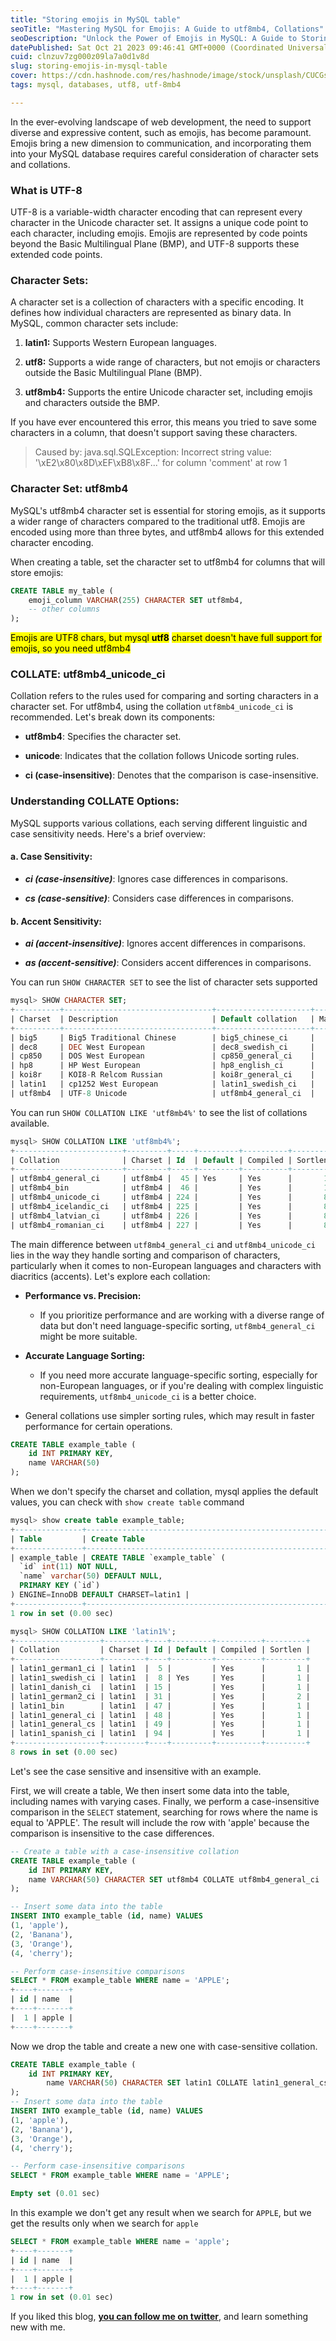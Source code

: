 ```yaml
---
title: "Storing emojis in MySQL table"
seoTitle: "Mastering MySQL for Emojis: A Guide to utf8mb4, Collations"
seoDescription: "Unlock the Power of Emojis in MySQL: A Guide to Storing and Retrieving Emotive Characters. Dive into the intricacies of character sets and collations"
datePublished: Sat Oct 21 2023 09:46:41 GMT+0000 (Coordinated Universal Time)
cuid: clnzuv7zg000z09la7a0d1v8d
slug: storing-emojis-in-mysql-table
cover: https://cdn.hashnode.com/res/hashnode/image/stock/unsplash/CUCGsuAyufc/upload/dc2dfd78930fa67811961d5b85b01663.jpeg
tags: mysql, databases, utf8, utf-8mb4

---
```


In the ever-evolving landscape of web development, the need to support diverse and expressive content, such as emojis, has become paramount. Emojis bring a new dimension to communication, and incorporating them into your MySQL database requires careful consideration of character sets and collations.

### What is UTF-8

UTF-8 is a variable-width character encoding that can represent every character in the Unicode character set. It assigns a unique code point to each character, including emojis. Emojis are represented by code points beyond the Basic Multilingual Plane (BMP), and UTF-8 supports these extended code points.

### **Character Sets:**

A character set is a collection of characters with a specific encoding. It defines how individual characters are represented as binary data. In MySQL, common character sets include:

1. **latin1:** Supports Western European languages.
    
2. **utf8:** Supports a wide range of characters, but not emojis or characters outside the Basic Multilingual Plane (BMP).
    
3. **utf8mb4:** Supports the entire Unicode character set, including emojis and characters outside the BMP.
    

If you have ever encountered this error, this means you tried to save some characters in a column, that doesn't support saving these characters.

> Caused by: java.sql.SQLException: Incorrect string value: '\\xE2\\x80\\x8D\\xEF\\xB8\\x8F...' for column 'comment' at row 1

### Character Set: utf8mb4

MySQL's utf8mb4 character set is essential for storing emojis, as it supports a wider range of characters compared to the traditional utf8. Emojis are encoded using more than three bytes, and utf8mb4 allows for this extended character encoding.

When creating a table, set the character set to utf8mb4 for columns that will store emojis:

```sql
CREATE TABLE my_table (
    emoji_column VARCHAR(255) CHARACTER SET utf8mb4,
    -- other columns
);
```

<mark>Emojis are UTF8 chars, but mysql </mark> **<mark>utf8</mark>** <mark> charset doesn't have full support for emojis, so you need utf8mb4</mark>

### COLLATE: utf8mb4\_unicode\_ci

Collation refers to the rules used for comparing and sorting characters in a character set. For utf8mb4, using the collation `utf8mb4_unicode_ci` is recommended. Let's break down its components:

* **utf8mb4**: Specifies the character set.
    
* **unicode**: Indicates that the collation follows Unicode sorting rules.
    
* **ci (case-insensitive)**: Denotes that the comparison is case-insensitive.
    

### **Understanding COLLATE Options:**

MySQL supports various collations, each serving different linguistic and case sensitivity needs. Here's a brief overview:

#### a. Case Sensitivity:

* ***ci (case-insensitive)***: Ignores case differences in comparisons.
    
* ***cs (case-sensitive)***: Considers case differences in comparisons.
    

#### b. Accent Sensitivity:

* ***ai (accent-insensitive)***: Ignores accent differences in comparisons.
    
* ***as (accent-sensitive)***: Considers accent differences in comparisons.
    

You can run `SHOW CHARACTER SET` to see the list of character sets supported

```sql
mysql> SHOW CHARACTER SET;
+----------+---------------------------------+---------------------+--------+
| Charset  | Description                     | Default collation   | Maxlen |
+----------+---------------------------------+---------------------+--------+
| big5     | Big5 Traditional Chinese        | big5_chinese_ci     |      2 |
| dec8     | DEC West European               | dec8_swedish_ci     |      1 |
| cp850    | DOS West European               | cp850_general_ci    |      1 |
| hp8      | HP West European                | hp8_english_ci      |      1 |
| koi8r    | KOI8-R Relcom Russian           | koi8r_general_ci    |      1 |
| latin1   | cp1252 West European            | latin1_swedish_ci   |      1 |
| utf8mb4  | UTF-8 Unicode                   | utf8mb4_general_ci  |      4 |
```

You can run `SHOW COLLATION LIKE 'utf8mb4%'` to see the list of collations available.

```sql
mysql> SHOW COLLATION LIKE 'utf8mb4%';
+------------------------+---------+-----+---------+----------+---------+
| Collation              | Charset | Id  | Default | Compiled | Sortlen |
+------------------------+---------+-----+---------+----------+---------+
| utf8mb4_general_ci     | utf8mb4 |  45 | Yes     | Yes      |       1 |
| utf8mb4_bin            | utf8mb4 |  46 |         | Yes      |       1 |
| utf8mb4_unicode_ci     | utf8mb4 | 224 |         | Yes      |       8 |
| utf8mb4_icelandic_ci   | utf8mb4 | 225 |         | Yes      |       8 |
| utf8mb4_latvian_ci     | utf8mb4 | 226 |         | Yes      |       8 |
| utf8mb4_romanian_ci    | utf8mb4 | 227 |         | Yes      |       8 |
```

The main difference between `utf8mb4_general_ci` and `utf8mb4_unicode_ci` lies in the way they handle sorting and comparison of characters, particularly when it comes to non-European languages and characters with diacritics (accents). Let's explore each collation:

* **Performance vs. Precision:**
    
    * If you prioritize performance and are working with a diverse range of data but don't need language-specific sorting, `utf8mb4_general_ci` might be more suitable.
        
* **Accurate Language Sorting:**
    
    * If you need more accurate language-specific sorting, especially for non-European languages, or if you're dealing with complex linguistic requirements, `utf8mb4_unicode_ci` is a better choice.
        
* General collations use simpler sorting rules, which may result in faster performance for certain operations.
    

```sql
CREATE TABLE example_table (
    id INT PRIMARY KEY,
    name VARCHAR(50)
);
```

When we don't specify the charset and collation, mysql applies the default values, you can check with `show create table` command

```sql
mysql> show create table example_table;
+---------------+--------------------------------------------------------------------------------------------------------------------------------------------------------+
| Table         | Create Table                                                                                                                                           |
+---------------+--------------------------------------------------------------------------------------------------------------------------------------------------------+
| example_table | CREATE TABLE `example_table` (
  `id` int(11) NOT NULL,
  `name` varchar(50) DEFAULT NULL,
  PRIMARY KEY (`id`)
) ENGINE=InnoDB DEFAULT CHARSET=latin1 |
+---------------+--------------------------------------------------------------------------------------------------------------------------------------------------------+
1 row in set (0.00 sec)

mysql> SHOW COLLATION LIKE 'latin1%';
+-------------------+---------+----+---------+----------+---------+
| Collation         | Charset | Id | Default | Compiled | Sortlen |
+-------------------+---------+----+---------+----------+---------+
| latin1_german1_ci | latin1  |  5 |         | Yes      |       1 |
| latin1_swedish_ci | latin1  |  8 | Yes     | Yes      |       1 |
| latin1_danish_ci  | latin1  | 15 |         | Yes      |       1 |
| latin1_german2_ci | latin1  | 31 |         | Yes      |       2 |
| latin1_bin        | latin1  | 47 |         | Yes      |       1 |
| latin1_general_ci | latin1  | 48 |         | Yes      |       1 |
| latin1_general_cs | latin1  | 49 |         | Yes      |       1 |
| latin1_spanish_ci | latin1  | 94 |         | Yes      |       1 |
+-------------------+---------+----+---------+----------+---------+
8 rows in set (0.00 sec)
```

Let's see the case sensitive and insensitive with an example.

First, we will create a table, We then insert some data into the table, including names with varying cases. Finally, we perform a case-insensitive comparison in the `SELECT` statement, searching for rows where the name is equal to 'APPLE'. The result will include the row with 'apple' because the comparison is insensitive to the case differences.

```sql
-- Create a table with a case-insensitive collation
CREATE TABLE example_table (
    id INT PRIMARY KEY,
    name VARCHAR(50) CHARACTER SET utf8mb4 COLLATE utf8mb4_general_ci
);

-- Insert some data into the table
INSERT INTO example_table (id, name) VALUES
(1, 'apple'),
(2, 'Banana'),
(3, 'Orange'),
(4, 'cherry');

-- Perform case-insensitive comparisons
SELECT * FROM example_table WHERE name = 'APPLE';
+----+-------+
| id | name  |
+----+-------+
|  1 | apple |
+----+-------+
```

Now we drop the table and create a new one with case-sensitive collation.

```sql
CREATE TABLE example_table (
    id INT PRIMARY KEY,
        name VARCHAR(50) CHARACTER SET latin1 COLLATE latin1_general_cs
);
-- Insert some data into the table
INSERT INTO example_table (id, name) VALUES
(1, 'apple'),
(2, 'Banana'),
(3, 'Orange'),
(4, 'cherry');

-- Perform case-insensitive comparisons
SELECT * FROM example_table WHERE name = 'APPLE';

Empty set (0.01 sec)
```

In this example we don't get any result when we search for `APPLE`, but we get the results only when we search for `apple`

```sql
SELECT * FROM example_table WHERE name = 'apple';
+----+-------+
| id | name  |
+----+-------+
|  1 | apple |
+----+-------+
1 row in set (0.01 sec)
```

If you liked this blog, [**you can follow me on twitter**](https://twitter.com/nkalra0123), and learn something new with me.